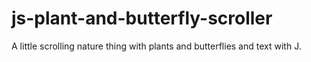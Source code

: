 # js-plant-and-butterfly-scroller
A little scrolling nature thing with plants and butterflies and text with J.
